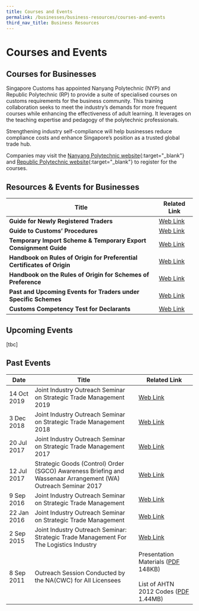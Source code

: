 ```yaml
---
title: Courses and Events
permalink: /businesses/business-resources/courses-and-events
third_nav_title: Business Resources
---
```



# Courses and Events

## **Courses for Businesses**

Singapore Customs has appointed Nanyang Polytechnic (NYP) and Republic Polytechnic (RP) to provide a suite of specialised courses on customs requirements for the business community. This training collaboration seeks to meet the industry’s demands for more frequent courses while enhancing the effectiveness of adult learning. It leverages on the teaching expertise and pedagogy of the polytechnic professionals.  

Strengthening industry self-compliance will help businesses reduce compliance costs and enhance Singapore’s position as a trusted global trade hub.  

Companies may visit the  [Nanyang Polytechnic website](https://www.nyp.edu.sg/schools/sbm/lifelong-learning.html?id=other-short-courses){:target="_blank"}
  and  [Republic Polytechnic website](https://www.rp.edu.sg/ace/course-summary?searchKeyword=customs){:target="_blank"}
  to register for the courses.


## Resources & Events for Businesses

| Title | Related Link |
|--|--|
| **Guide for Newly Registered Traders** | [Web Link](/documents/businesses/eguide-for-newly-registered-traders-updated-as-of-19-apr-2016.pdf) |
| **Guide to Customs’ Procedures** | [Web Link](https://www.customs.gov.sg/-/media/cus/files/e-learning/main.html) |
| **Temporary Import Scheme & Temporary Export Consignment Guide** | [Web Link](/documents/businesses/temporary-import-scheme-temporary-export-consigment-guide.pdf) |
| **Handbook on Rules of Origin for Preferential Certificates of Origin** | [Web Link](/documents/businesses/handbookonrooforpcomar2020TTttsb.pdf) |
| **Handbook on the Rules of Origin for Schemes of Preference** | [Web Link](/documents/businesses/handbookonrooforschemeofpreferencesttsbMar2020.pdf) |
| **Past and Upcoming Events for Traders under Specific Schemes** | [Web Link](/businesses/business-resources/courses-and-events/events-for-traders) |
| **Customs Competency Test for Declarants** | [Web Link](https://go.gov.sg/sc401) |

## Upcoming Events
[tbc]

## Past Events

| Date | Title | Related Link |
|---|---|---|
|14 Oct 2019|Joint Industry Outreach Seminar on Strategic Trade Management 2019|[Web Link](/businesses/business-resources/courses-and-events/joint-industry-outreach-on-strategic-trade-management-2019)|
| 3 Dec 2018 | Joint Industry Outreach Seminar on Strategic Trade Management 2018 | [Web Link](/businesses/business-resources/courses-and-events/joint-industry-outreach-on-strategic-trade-management-2018) |
| 20 Jul 2017 | Joint Industry Outreach Seminar on Strategic Trade Management 2017 | [Web Link](/businesses/business-resources/courses-and-events/joint-industry-outreach-on-strategic-trade-management-2017) |
| 12 Jul 2017 | Strategic Goods (Control) Order (SGCO) Awareness Briefing and Wassenaar Arrangement (WA) Outreach Seminar 2017 | [Web Link](/businesses/strategic-goods-control/courses-and-events/sgco-awareness-briefing-and-wa-outreach-seminar) |
| 9 Sep 2016 | Joint Industry Outreach Seminar on Strategic Trade Management | [Web Link](/businesses/business-resources/courses-and-events/joint-industry-outreach-seminar-on-strategic-trade-management-sep-2016) |
| 22 Jan 2016 | Joint Industry Outreach Seminar on Strategic Trade Management | [Web Link](/businesses/business-resources/courses-and-events/joint-industry-outreach-seminar-on-strategic-trade-management-jan-2016) |
| 2 Sep 2015 | Joint Industry Outreach Seminar: Strategic Trade Management For The Logistics Industry | [Web Link](/businesses/business-resources/courses-and-events/application-for-customs-strategic-goods-control-course) |
| 8 Sep 2011 | Outreach Session Conducted by the NA(CWC) for All Licensees | Presentation Materials ([PDF](/documents/businesses/cwcoutreachsessionbynacwc8sep2011.pdf) 148KB) <br><br> List of AHTN 2012 Codes  ([PDF](/documents/businesses/cwchscodesahtn2007and2012.pdf) 1.44MB) |
